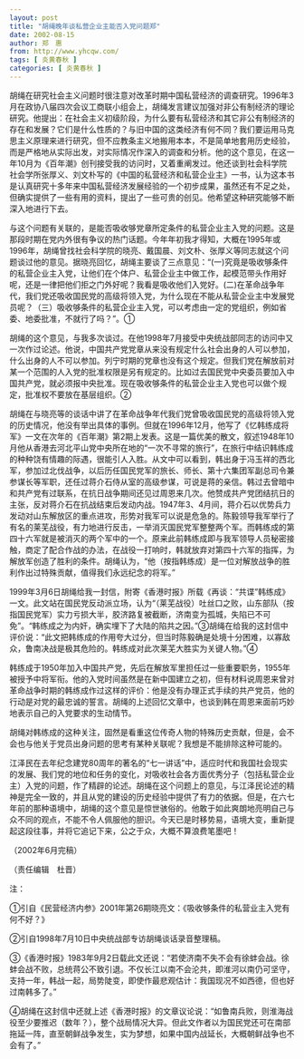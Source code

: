 ```yaml
---
layout: post
title: "胡绳晚年谈私营企业主能否入党问题郑"
date: 2002-08-15
author: 郑　惠
from: http://www.yhcqw.com/
tags: [ 炎黄春秋 ]
categories: [ 炎黄春秋 ]
---
```





胡绳在研究社会主义问题时很注意对改革时期中国私营经济的调查研究。1996年3月在政协八届四次会议工商联小组会上，胡绳发言建议加强对非公有制经济的理论研究。他提出：在社会主义初级阶段，为什么要有私营经济和其它非公有制经济的存在和发展？它们是什么性质的？与旧中国的这类经济有何不同？我们要运用马克思主义原理来进行研究，但不应教条主义地搬用本本，不是简单地套用历史经验，而是严格地从实际出发，对实际情况作深入的调查和分析。他的这个意见，在这一年10月为《百年潮》创刊接受我的访问时，又着重阐发过。他还谈到社会科学院社会学所张厚义、刘文朴写的《中国的私营经济和私营企业主》一书，认为这本书是认真研究十多年来中国私营经济发展经验的一个初步成果，虽然还有不足之处，但确实提供了一些有用的资料，提出了一些可贵的创见。他希望这种研究能够不断深入地进行下去。


与这个问题有关联的，是能否吸收够党章所定条件的私营企业主入党的问题。这是那段时期在党内外很有争议的热门话题。今年年初我才得知，大概在1995年或1996年，胡绳曾找社会科学院的晓亮、戴国晨、刘文朴、张厚义等同志就这个问题谈过他的意见。据晓亮回忆，胡绳主要谈了三点意见：“(一)究竟是吸收够条件的私营企业主入党，让他们在个体户、私营企业主中做工作，起模范带头作用好呢，还是一律把他们拒之门外好呢？我看是吸收他们入党好。(二)在革命战争年代，我们党还吸收国民党的高级将领入党，为什么现在不能从私营企业主中发展党员呢？（三）吸收够条件的私营企业主入党，可以考虑由一定的党组织，例如省委、地委批准，不就行了吗？”。①


胡绳的这个意见，与我多次谈过。在他1998年7月接受中央统战部同志的访问中又一次作过论述。他说，中国共产党党章从来没有规定什么社会出身的人可以参加，什么出身的人不可以参加。列宁时期的党章也没有这个规定。但我们党在解放前对某一个范围的人入党的批准权限是另有规定的。比如过去国民党中央委员要加入中国共产党，就必须报中央批准。现在吸收够条件的私营企业主入党也可以做个规定，批准权不要放在基层组织。②


胡绳在与晓亮等的谈话中讲了在革命战争年代我们党曾吸收国民党的高级将领入党的历史情况，他没有举出具体的事例。但就在1996年12月，他写了《忆韩练成将军》一文在次年的《百年潮》第2期上发表。这是一篇优美的散文，叙述1948年10月他从香港去河北平山党中央所在地的“一次不寻常的旅行”，在旅行中结识韩练成的种种饶有情趣的际遇，很能引人入胜。从文中可以看到，韩出身于冯玉祥的西北军，参加过北伐战争，以后历任国民党军的旅长、师长、第十六集团军副总司令兼参谋长等军职，还任过蒋介石侍从室的高级参谋，可说是蒋的亲信。韩过去曾暗中和共产党有过联系，在抗日战争期间还见过周恩来几次。他赞成共产党团结抗日的主张，反对蒋介石在抗战结束后发动内战。1947年3、4月间，蒋介石以优势兵力发动对山东解放区的重点进攻，形势对我军可以说是危急的。陈毅领导我军举行了有名的莱芜战役，有力地进行反击，一举消灭国民党军整整两个军。而韩练成的第四十六军就是被消灭的两个军中的一个。原来此前韩练成即与我军领导人员秘密接触，商定了配合作战的办法，在战役一打响时，韩就放弃对第四十六军的指挥，为解放军创造了胜利的条件。胡绳认为，“他（按指韩练成）是一位对解放战争的胜利作出过特殊贡献，值得我们永远纪念的将军。”


1999年3月6日胡绳给我一封信，附寄《香港时报》所载《再谈：“共谍”韩练成》一文。此文站在国民党反动派立场，认为“（莱芜战役）吐丝口之败，山东部队（按指国民党军）实力亏损大半，胶济路复被截断，济南变为孤城，失陷已不可免”。“韩练成之为内奸，确实埋下了大陆的陷共之因。”③胡绳在给我的这封信中评价说：“此文把韩练成的作用夸大过分，但当时陈毅确是处境十分困难，以寡敌众，鲁南决战是极其危险的。韩练成对此次莱芜大胜实为关键人物。”④


韩练成于1950年加入中国共产党，先后在解放军里担任过一些重要职务，1955年被授予中将军衔。他的入党时间虽然是在新中国建立之初，但有材料说周恩来曾对革命战争时期的韩练成作过这样的评价：他是没有办理正式手续的共产党员，他的行动是对党的最忠诚的誓言。胡绳的上述回忆文章中，也谈到韩在周恩来面前巧妙地表示自己的入党要求的生动情节。

胡绳对韩练成的这种关注，固然是看重这位传奇人物的特殊历史贡献，但是，会不会也与他关于党员出身问题的思考有某种关联呢？我想是不能排除这种可能的。


江泽民在去年纪念建党80周年的著名的“七一讲话”中，适应时代和我国社会现实的发展、我们党的地位和任务的变化，对吸收社会各方面优秀分子（包括私营企业主）入党的问题，作了精辟的论述。胡绳在这个问题上的意见，与江泽民论述的精神是完全一致的，并且从党的建设的历史经验中提供了有力的依据。但是，在六七年前的那种语境中，胡绳的这个意见是惊世骇俗的。他敢于如此爽朗地亮明自己与众不同的观点，不能不令人佩服他的胆识。今天已是时移势易，语境大变，重新提起这段往事，并将它追记下来，公之于众，大概不算浪费笔墨吧！

（2002年6月完稿）

（责任编辑　杜晋）

注：

①引自《民营经济内参》2001年第26期晓亮文：《吸收够条件的私营业主入党有何不好？》

②引自1998年7月10日中央统战部专访胡绳谈话录音整理稿。


③《香港时报》1983年9月2日载此文还说：“若使济南不失不会有徐蚌会战。徐蚌会战不败，总统蒋公不致引退。不仅长江以南不会沦共，即淮河以南仍可坚守，支持一年，韩战一起，局势陡变，即使作最悲观估计：我国现况不如西德，但也好过南韩多了。”


④胡绳在这封信中还就上述《香港时报》的文章议论说：“如鲁南兵败，则淮海战役至少要推迟（数年？），整个战局情况大异。但此文作者以为国民党还可在南部拖延一阵，直至朝鲜战争发生，实为梦想，如果中国内战延长，大概朝鲜战争也不会有了。”


